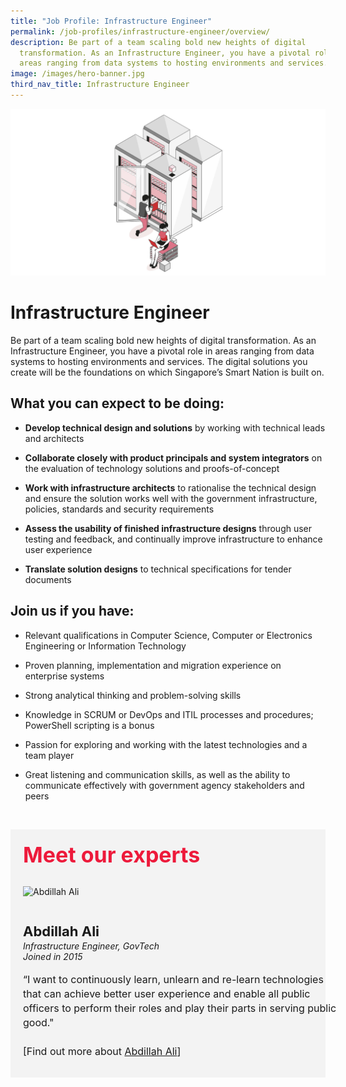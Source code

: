 ```yaml
---
title: "Job Profile: Infrastructure Engineer"
permalink: /job-profiles/infrastructure-engineer/overview/
description: Be part of a team scaling bold new heights of digital
  transformation. As an Infrastructure Engineer, you have a pivotal role in
  areas ranging from data systems to hosting environments and services.
image: /images/hero-banner.jpg
third_nav_title: Infrastructure Engineer
---
```

![Infrastructure Engineer](/images/Header/Header%20ICT%20Infra.jpeg)

# Infrastructure Engineer
Be part of a team scaling bold new heights of digital transformation. As an Infrastructure Engineer, you have a pivotal role in areas ranging from data systems to hosting environments and services. The digital solutions you create will be the foundations on which Singapore’s Smart Nation is built on.

## What you can expect to be doing:

* **Develop technical design and solutions** by working with technical leads and architects 

* **Collaborate closely with product principals and system integrators** on the evaluation of technology solutions and proofs-of-concept  

* **Work with infrastructure architects** to rationalise the technical design and ensure the solution works well with the government infrastructure, policies, standards and security requirements 

* **Assess the usability of finished infrastructure designs** through user testing and feedback, and continually improve infrastructure to enhance user experience

* **Translate solution designs** to technical specifications for tender documents 



## Join us if you have:

* Relevant qualifications in Computer Science, Computer or Electronics Engineering or Information Technology

* Proven planning, implementation and migration experience on enterprise systems

* Strong analytical thinking and problem-solving skills

* Knowledge in SCRUM or DevOps and ITIL processes and procedures; PowerShell scripting is a bonus

* Passion for exploring and working with the latest technologies and a team player

* Great listening and communication skills, as well as the ability to communicate effectively with government agency stakeholders and peers


​
<div class="row" style="font-size:34px; font-weight: 700; color: #ed1a3b; background-color: #f3f3f3; padding: 20px 0px 20px 20px;"> Meet our experts</div>
        
<div class="row" style="background-color: #f3f3f3;">
      <div class="column" style="padding: 10px 0px 30px 20px;"><img src="https://techcareers.smartnation.gov.sg/images/people/abdillah_ali.jpeg" alt="Abdillah Ali"></div>
      <div class="column" style="width: 100%; padding: 10px 20px 30px 20px;">
       <span style="font-size: 22px; font-weight: bold; line-height: 30px;">Abdillah Ali</span><br><span style="font-size: 14px; font-style: italic; line-height: 16px;">Infrastructure Engineer, GovTech<br>Joined in 2015</span><br><br>
    <span style="font-size: 16px; line-height: 23px;">“I want to continuously learn, unlearn and re-learn technologies that can achieve better user experience and enable all public officers to perform their roles and play their parts in serving public good."<br><br> [Find out more about <a href="/job-profiles/Infrastructure-Engineer/Abdillah-Ali">Abdillah Ali</a>]</span>
      </div>
</div>